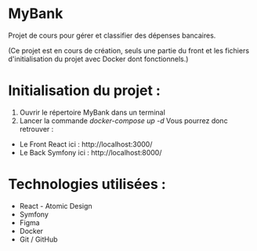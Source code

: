 # MyBank
Projet de cours pour gérer et classifier des dépenses bancaires. 

(Ce projet est en cours de création, seuls une partie du front et les fichiers d'initialisation du projet avec Docker dont fonctionnels.)

# Initialisation du projet : 
1. Ouvrir le répertoire MyBank dans un terminal
2. Lancer la commande *docker-compose up -d*
Vous pourrez donc retrouver :
- Le Front React ici : http://localhost:3000/
- Le Back Symfony ici : http://localhost:8000/

# Technologies utilisées : 
- React - Atomic Design
- Symfony
- Figma
- Docker
- Git / GitHub
